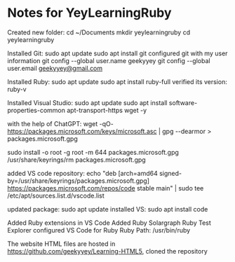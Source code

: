 # Notes for YeyLearningRuby
Created new folder:
cd ~/Documents
mkdir yeylearningruby
cd yeylearningruby

Installed Git:
sudo apt update
sudo apt install git
configured git with my user information
git config --global user.name geekyyey
git config --global user.email geekyyey@gmail.com



Installed Ruby:
sudo apt update
sudo apt install ruby-full
verified its version: ruby-v

Installed Visual Studio:
sudo apt update
sudo apt install software-properties-common apt-transport-https wget -y

with the help of ChatGPT: 
wget -qO- https://packages.microsoft.com/keys/microsoft.asc | gpg --dearmor > packages.microsoft.gpg

sudo install -o root -g root -m 644 packages.microsoft.gpg /usr/share/keyrings/rm packages.microsoft.gpg

added VS code repository: echo "deb [arch=amd64 signed-by=/usr/share/keyrings/packages.microsoft.gpg] https://packages.microsoft.com/repos/code stable main" | sudo tee /etc/apt/sources.list.d/vscode.list

updated package: sudo apt update
installed VS: sudo apt install code

Added Ruby extensions in VS Code
Added Ruby Solargraph
Ruby Test Explorer
configured VS Code for Ruby
Ruby Path: /usr/bin/ruby

The website HTML files are hosted in https://github.com/geekyyey/Learning-HTML5, cloned the repository 
